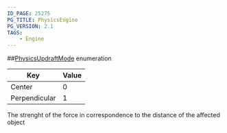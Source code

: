 ```yaml
---
ID_PAGE: 25275
PG_TITLE: PhysicsEngine
PG_VERSION: 2.1
TAGS:
    - Engine
---
```

##[PhysicsUpdraftMode](/classes/3.1/PhysicsUpdraftMode) enumeration

Key | Value
---|---
Center | 0
Perpendicular | 1
The strenght of the force in correspondence to the distance of the affected object

